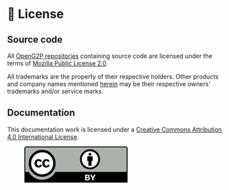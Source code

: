 # 📗 License

## Source code

All [OpenG2P repositories](https://github.com/OpenG2P) containing source code are licensed under the terms of [Mozilla Public License 2.0](https://www.mozilla.org/en-US/MPL/2.0/).

All trademarks are the property of their respective holders. Other products and company names mentioned [herein](https://github.com/OpenG2P) may be their respective owners' trademarks and/or service marks.

## Documentation

This documentation work is licensed under a [Creative Commons Attribution 4.0 International License](https://creativecommons.org/licenses/by/4.0/).

<figure><img src=".gitbook/assets/creative-commons-logo.svg" alt=""><figcaption></figcaption></figure>



